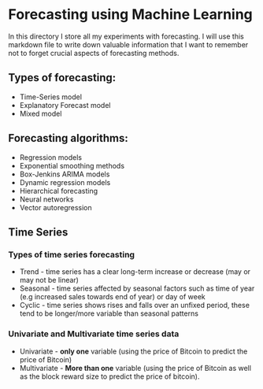 # Forecasting using Machine Learning

In this directory I store all my experiments with forecasting. I will use this markdown file to write down valuable information that I want to remember not to forget crucial aspects of forecasting methods.

## Types of forecasting:

- Time-Series model
- Explanatory Forecast model
- Mixed model

## Forecasting algorithms:

- Regression models
- Exponential smoothing methods
- Box-Jenkins ARIMA models
- Dynamic regression models
- Hierarchical forecasting
- Neural networks
- Vector autoregression

## Time Series

### Types of time series forecasting

- Trend - time series has a clear long-term increase or decrease (may or may not be linear)
- Seasonal - time series affected by seasonal factors such as time of year (e.g increased sales towards end of year) or day of week
- Cyclic - time series shows rises and falls over an unfixed period, these tend to be longer/more variable than seasonal patterns

### Univariate and Multivariate time series data

- Univariate - **only one** variable (using the price of Bitcoin to predict the price of Bitcoin)
- Multivariate - **More than one** variable (using the price of Bitcoin as well as the block reward size to predict the price of bitcoin).
